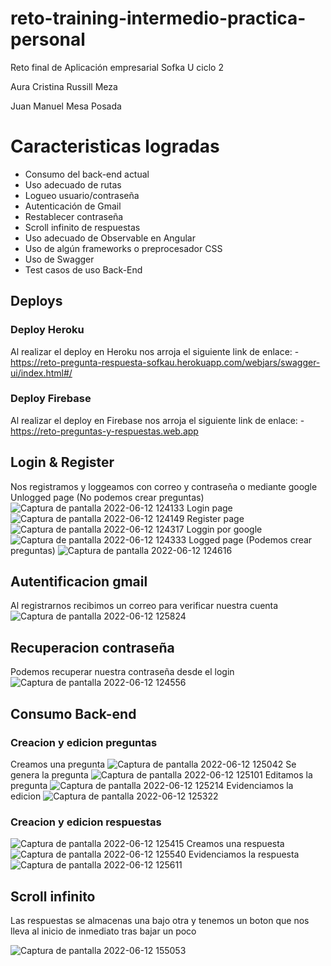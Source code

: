 # reto-training-intermedio-practica-personal

Reto final de Aplicación empresarial Sofka U ciclo 2

Aura Cristina Russill Meza
  
Juan Manuel Mesa Posada



# Caracteristicas logradas

- Consumo del back-end actual
- Uso adecuado de rutas
- Logueo usuario/contraseña
- Autenticación de Gmail
- Restablecer contraseña
- Scroll infinito de respuestas
- Uso adecuado de Observable en Angular
- Uso de algún frameworks o preprocesador CSS
- Uso de Swagger 
- Test casos de uso Back-End



## Deploys

### Deploy Heroku
Al realizar el deploy en Heroku nos arroja el siguiente link de enlace:
-https://reto-pregunta-respuesta-sofkau.herokuapp.com/webjars/swagger-ui/index.html#/

### Deploy Firebase
Al realizar el deploy en Firebase nos arroja el siguiente link de enlace:
-https://reto-preguntas-y-respuestas.web.app



## Login & Register

Nos registramos y loggeamos con correo y contraseña o mediante google
Unlogged page (No podemos crear preguntas)
![Captura de pantalla 2022-06-12 124133](https://user-images.githubusercontent.com/69650871/173253487-9ac29871-2d0b-427a-9ccc-1173c696cb98.png)
Login page
![Captura de pantalla 2022-06-12 124149](https://user-images.githubusercontent.com/69650871/173253490-36c1e4c9-b658-4a8f-a5f8-da1c4420a622.png)
Register page
![Captura de pantalla 2022-06-12 124317](https://user-images.githubusercontent.com/69650871/173253493-14135536-efa3-4925-8c7f-baf55dfba9bc.png)
Loggin por google
![Captura de pantalla 2022-06-12 124333](https://user-images.githubusercontent.com/69650871/173253500-01697a50-8917-4f9b-947c-fb25630691a9.png)
Logged page (Podemos crear preguntas)
![Captura de pantalla 2022-06-12 124616](https://user-images.githubusercontent.com/69650871/173253535-81221193-3b46-43ac-9ef3-d9c6cc67075c.png)



## Autentificacion gmail

Al registrarnos recibimos un correo para verificar nuestra cuenta
![Captura de pantalla 2022-06-12 125824](https://user-images.githubusercontent.com/69650871/173253711-d90fdc3d-981b-4d7e-9762-902b5941d0aa.png)



## Recuperacion contraseña

Podemos recuperar nuestra contraseña desde el login
![Captura de pantalla 2022-06-12 124556](https://user-images.githubusercontent.com/69650871/173253859-3a65c732-8a5f-45b8-bd36-648dcb3faa52.png)

## Consumo Back-end

### Creacion y edicion preguntas

Creamos una pregunta
![Captura de pantalla 2022-06-12 125042](https://user-images.githubusercontent.com/69650871/173254228-4d1d912d-1da0-4a14-ae24-56306176856f.png)
Se genera la pregunta
![Captura de pantalla 2022-06-12 125101](https://user-images.githubusercontent.com/69650871/173254245-6edc1ccd-87d4-4fe1-8576-7d6f47ee0101.png)
Editamos la pregunta
![Captura de pantalla 2022-06-12 125214](https://user-images.githubusercontent.com/69650871/173254302-9be80a1a-5bb8-4be0-b869-ed269b15a1e1.png)
Evidenciamos la edicion
![Captura de pantalla 2022-06-12 125322](https://user-images.githubusercontent.com/69650871/173254319-c02fc8ab-ec97-446a-b035-7df9347fe339.png)

### Creacion y edicion respuestas

![Captura de pantalla 2022-06-12 125415](https://user-images.githubusercontent.com/69650871/173254346-b7440fc2-422a-43bc-8115-9114ef1f4eb4.png)
Creamos una respuesta
![Captura de pantalla 2022-06-12 125540](https://user-images.githubusercontent.com/69650871/173254355-a6008604-83a9-476c-b007-a01fb5cd4114.png)
Evidenciamos la respuesta
![Captura de pantalla 2022-06-12 125611](https://user-images.githubusercontent.com/69650871/173254369-701c81dd-1805-49d1-84a6-5a0e6c733cee.png)



## Scroll infinito

Las respuestas se almacenas una bajo otra y tenemos un boton que nos lleva al inicio de inmediato tras bajar un poco

![Captura de pantalla 2022-06-12 155053](https://user-images.githubusercontent.com/69650871/173254409-5893da66-8cc0-48c9-a3d3-bd821ffb0495.png)
